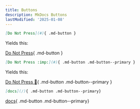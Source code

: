 ```yaml
---
title: Buttons
description: MkDocs Buttons
lastModified: '2025-01-08'
---
```


```md title="This:"
[Do Not Press](#){ .md-button }
```

Yields this:

[Do Not Press](#){ .md-button }

```md title="Add a Class"
[Do Not Press :imp:](#){ .md-button .md-button--primary }
```

Yields this:

[Do Not Press :imp:](#){ .md-button .md-button--primary }

```md title="With Link"
[docs](/){ .md-button .md-button--primary}
```

[docs](/){ .md-button .md-button--primary}
